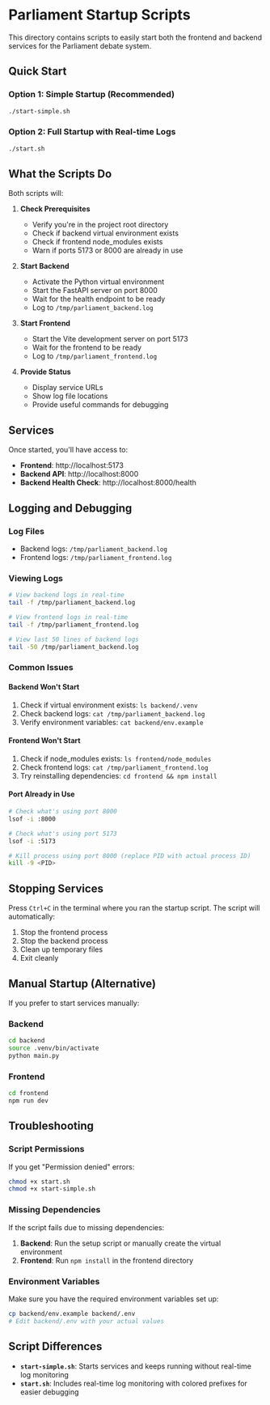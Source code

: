 # Parliament Startup Scripts

This directory contains scripts to easily start both the frontend and backend services for the Parliament debate system.

## Quick Start

### Option 1: Simple Startup (Recommended)
```bash
./start-simple.sh
```

### Option 2: Full Startup with Real-time Logs
```bash
./start.sh
```

## What the Scripts Do

Both scripts will:

1. **Check Prerequisites**
   - Verify you're in the project root directory
   - Check if backend virtual environment exists
   - Check if frontend node_modules exists
   - Warn if ports 5173 or 8000 are already in use

2. **Start Backend**
   - Activate the Python virtual environment
   - Start the FastAPI server on port 8000
   - Wait for the health endpoint to be ready
   - Log to `/tmp/parliament_backend.log`

3. **Start Frontend**
   - Start the Vite development server on port 5173
   - Wait for the frontend to be ready
   - Log to `/tmp/parliament_frontend.log`

4. **Provide Status**
   - Display service URLs
   - Show log file locations
   - Provide useful commands for debugging

## Services

Once started, you'll have access to:

- **Frontend**: http://localhost:5173
- **Backend API**: http://localhost:8000
- **Backend Health Check**: http://localhost:8000/health

## Logging and Debugging

### Log Files
- Backend logs: `/tmp/parliament_backend.log`
- Frontend logs: `/tmp/parliament_frontend.log`

### Viewing Logs
```bash
# View backend logs in real-time
tail -f /tmp/parliament_backend.log

# View frontend logs in real-time
tail -f /tmp/parliament_frontend.log

# View last 50 lines of backend logs
tail -50 /tmp/parliament_backend.log
```

### Common Issues

#### Backend Won't Start
1. Check if virtual environment exists: `ls backend/.venv`
2. Check backend logs: `cat /tmp/parliament_backend.log`
3. Verify environment variables: `cat backend/env.example`

#### Frontend Won't Start
1. Check if node_modules exists: `ls frontend/node_modules`
2. Check frontend logs: `cat /tmp/parliament_frontend.log`
3. Try reinstalling dependencies: `cd frontend && npm install`

#### Port Already in Use
```bash
# Check what's using port 8000
lsof -i :8000

# Check what's using port 5173
lsof -i :5173

# Kill process using port 8000 (replace PID with actual process ID)
kill -9 <PID>
```

## Stopping Services

Press `Ctrl+C` in the terminal where you ran the startup script. The script will automatically:

1. Stop the frontend process
2. Stop the backend process
3. Clean up temporary files
4. Exit cleanly

## Manual Startup (Alternative)

If you prefer to start services manually:

### Backend
```bash
cd backend
source .venv/bin/activate
python main.py
```

### Frontend
```bash
cd frontend
npm run dev
```

## Troubleshooting

### Script Permissions
If you get "Permission denied" errors:
```bash
chmod +x start.sh
chmod +x start-simple.sh
```

### Missing Dependencies
If the script fails due to missing dependencies:

1. **Backend**: Run the setup script or manually create the virtual environment
2. **Frontend**: Run `npm install` in the frontend directory

### Environment Variables
Make sure you have the required environment variables set up:
```bash
cp backend/env.example backend/.env
# Edit backend/.env with your actual values
```

## Script Differences

- **`start-simple.sh`**: Starts services and keeps running without real-time log monitoring
- **`start.sh`**: Includes real-time log monitoring with colored prefixes for easier debugging 
